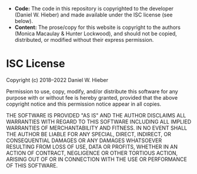 - **Code:** The code in this repository is copyrighted to the developer (Daniel W. Hieber) and made available under the ISC license (see below).
- **Content:** The prose/copy for this website is copyright to the authors (Monica Macaulay & Hunter Lockwood), and should not be copied, distributed, or modified without their express permission.

# ISC License

Copyright (c) 2018–2022 Daniel W. Hieber

Permission to use, copy, modify, and/or distribute this software for any
purpose with or without fee is hereby granted, provided that the above
copyright notice and this permission notice appear in all copies.

THE SOFTWARE IS PROVIDED "AS IS" AND THE AUTHOR DISCLAIMS ALL WARRANTIES WITH
REGARD TO THIS SOFTWARE INCLUDING ALL IMPLIED WARRANTIES OF MERCHANTABILITY
AND FITNESS. IN NO EVENT SHALL THE AUTHOR BE LIABLE FOR ANY SPECIAL, DIRECT,
INDIRECT, OR CONSEQUENTIAL DAMAGES OR ANY DAMAGES WHATSOEVER RESULTING FROM
LOSS OF USE, DATA OR PROFITS, WHETHER IN AN ACTION OF CONTRACT, NEGLIGENCE OR
OTHER TORTIOUS ACTION, ARISING OUT OF OR IN CONNECTION WITH THE USE OR
PERFORMANCE OF THIS SOFTWARE.
